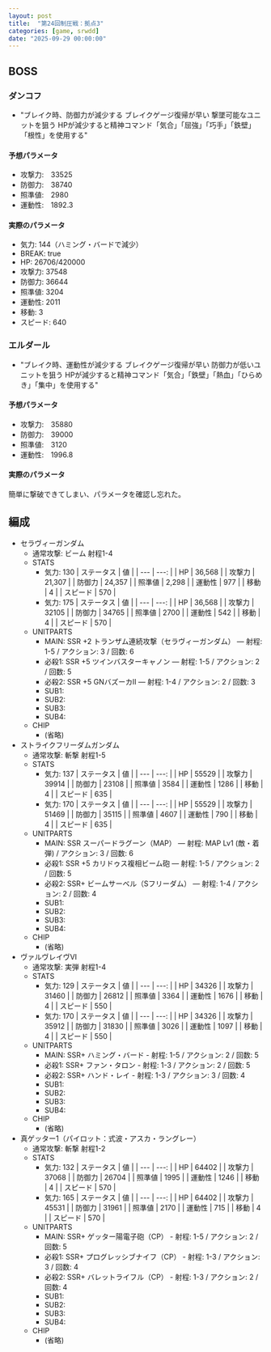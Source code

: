 ```yaml
---
layout: post
title:  "第24回制圧戦：拠点3"
categories: [game, srwdd]
date: "2025-09-29 00:00:00"
---
```


## BOSS

### ダンコフ
- "ブレイク時、防御力が減少する
ブレイクゲージ復帰が早い
撃墜可能なユニットを狙う
HPが減少すると精神コマンド「気合」「屈強」「巧手」「鉄壁」「根性」を使用する"

#### 予想パラメータ
- 攻撃力:　33525
- 防御力:　38740
- 照準値:　2980
- 運動性:　1892.3
#### 実際のパラメータ
- 気力: 144（ハミング・バードで減少）
- BREAK: true
- HP: 26706/420000
- 攻撃力: 37548
- 防御力: 36644
- 照準値: 3204
- 運動性: 2011
- 移動: 3
- スピード: 640

### エルダール
- "ブレイク時、運動性が減少する
ブレイクゲージ復帰が早い
防御力が低いユニットを狙う
HPが減少すると精神コマンド「気合」「鉄壁」「熱血」「ひらめき」「集中」を使用する"

#### 予想パラメータ
- 攻撃力:　35880
- 防御力:　39000
- 照準値:　3120
- 運動性:　1996.8
#### 実際のパラメータ
簡単に撃破できてしまい、パラメータを確認し忘れた。

## 編成

- セラヴィーガンダム
  - 通常攻撃: ビーム 射程1-4
  - STATS
    - 気力: 130
      | ステータス | 値 |
      | --- | ---: |
      | HP | 36,568 |
      | 攻撃力 | 21,307 |
      | 防御力 | 24,357 |
      | 照準値 | 2,298 |
      | 運動性 | 977 |
      | 移動 | 4 |
      | スピード | 570 |
    - 気力: 175
      | ステータス | 値 |
      | --- | ---: |
      | HP | 36,568 |
      | 攻撃力 | 32105 |
      | 防御力 | 34765 |
      | 照準値 | 2700 |
      | 運動性 | 542 |
      | 移動 | 4 |
      | スピード | 570 |
  - UNITPARTS
    - MAIN: SSR +2 トランザム連続攻撃（セラヴィーガンダム） — 射程: 1-5 / アクション: 3 / 回数: 6
    - 必殺1: SSR +5 ツインバスターキャノン — 射程: 1-5 / アクション: 2 / 回数: 5
    - 必殺2: SSR +5 GNバズーカⅡ — 射程: 1-4 / アクション: 2 / 回数: 3
    - SUB1:
    - SUB2:
    - SUB3:
    - SUB4:
  - CHIP
    - (省略)
- ストライクフリーダムガンダム
  - 通常攻撃: 斬撃 射程1-5
  - STATS
    - 気力: 137
      | ステータス | 値 |
      | --- | ---: |
      | HP | 55529 |
      | 攻撃力 | 39914 |
      | 防御力 | 23108 |
      | 照準値 | 3584 |
      | 運動性 | 1286 |
      | 移動 | 4 |
      | スピード | 635 |
    - 気力: 170
      | ステータス | 値 |
      | --- | ---: |
      | HP | 55529 |
      | 攻撃力 | 51469 |
      | 防御力 | 35115 |
      | 照準値 | 4607 |
      | 運動性 | 790 |
      | 移動 | 4 |
      | スピード | 635 |
  - UNITPARTS
    - MAIN: SSR スーパードラグーン（MAP） — 射程: MAP Lv1 (敵・着弾) / アクション: 3 / 回数: 6
    - 必殺1: SSR +5 カリドゥス複相ビーム砲 — 射程: 1-5 / アクション: 2 / 回数: 5
    - 必殺2: SSR+ ビームサーベル（Sフリーダム） — 射程: 1-4 / アクション: 2 / 回数: 4
    - SUB1:
    - SUB2:
    - SUB3:
    - SUB4:
  - CHIP
    - (省略)
- ヴァルヴレイヴⅥ
  - 通常攻撃: 実弾 射程1-4
  - STATS
    - 気力: 129
      | ステータス | 値 |
      | --- | ---: |
      | HP | 34326 |
      | 攻撃力 | 31460 |
      | 防御力 | 26812 |
      | 照準値 | 3364 |
      | 運動性 | 1676 |
      | 移動 | 4 |
      | スピード | 550 |
    - 気力: 170
      | ステータス | 値 |
      | --- | ---: |
      | HP | 34326 |
      | 攻撃力 | 35912 |
      | 防御力 | 31830 |
      | 照準値 | 3026 |
      | 運動性 | 1097 |
      | 移動 | 4 |
      | スピード | 550 |
  - UNITPARTS
    - MAIN: SSR+ ハミング・バード - 射程: 1-5 / アクション: 2 / 回数: 5
    - 必殺1: SSR+ ファン・タロン - 射程: 1-3 / アクション: 2 / 回数: 5
    - 必殺2: SSR+ ハンド・レイ - 射程: 1-3 / アクション: 3 / 回数: 4
    - SUB1:
    - SUB2:
    - SUB3:
    - SUB4:
  - CHIP
    - (省略)
- 真ゲッター1（パイロット：式波・アスカ・ラングレー）
  - 通常攻撃: 斬撃 射程1-2
  - STATS
    - 気力: 132
      | ステータス | 値 |
      | --- | ---: |
      | HP | 64402 |
      | 攻撃力 | 37068 |
      | 防御力 | 26704 |
      | 照準値 | 1995 |
      | 運動性 | 1246 |
      | 移動 | 4 |
      | スピード | 570 |
    - 気力: 165
      | ステータス | 値 |
      | --- | ---: |
      | HP | 64402 |
      | 攻撃力 | 45531 |
      | 防御力 | 31961 |
      | 照準値 | 2170 |
      | 運動性 | 715 |
      | 移動 | 4 |
      | スピード | 570 |
  - UNITPARTS
    - MAIN: SSR+ ゲッター陽電子砲（CP） - 射程: 1-5 / アクション: 2 / 回数: 5
    - 必殺1: SSR+ プログレッシブナイフ（CP） - 射程: 1-3 / アクション: 3 / 回数: 4
    - 必殺2: SSR+ バレットライフル（CP） - 射程: 1-3 / アクション: 2 / 回数: 4
    - SUB1:
    - SUB2:
    - SUB3:
    - SUB4:
  - CHIP
    - (省略)
